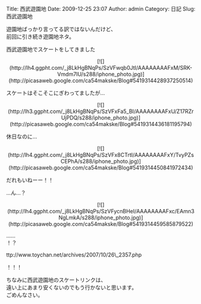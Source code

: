 Title: 西武遊園地
Date: 2009-12-25 23:07
Author: admin
Category: 日記
Slug: 西武遊園地

遊園地ばっかり言ってる訳ではないんだけど、  
前回に引き続き遊園地ネタ。

西武遊園地でスケートをしてきました

<p>
<center>
[![](http://lh4.ggpht.com/_j8LkHgBNqPs/SzVFwqb0JtI/AAAAAAAAFxM/SRK-Vmdm7IU/s288/iphone_photo.jpg)](http://picasaweb.google.com/ca54makske/Blog#5419314428937250514)

</center>
  
スケートはそこそこにぎわってましたが...

</p>
<p>
<center>
[![](http://lh3.ggpht.com/_j8LkHgBNqPs/SzVFxFa5_BI/AAAAAAAAFxU/Z17RZrUjPDQ/s288/iphone_photo.jpg)](http://picasaweb.google.com/ca54makske/Blog#5419314436181195794)

</center>
  
休日なのに...

</p>
<p>
<center>
[![](http://lh4.ggpht.com/_j8LkHgBNqPs/SzVFx8CTrtI/AAAAAAAAFxY/TvyPZsCEPhA/s288/iphone_photo.jpg)](http://picasaweb.google.com/ca54makske/Blog#5419314450841972434)

</center>
  
だれもいねーー！！

</p>
...ん...？

<p>
<center>
[![](http://lh4.ggpht.com/_j8LkHgBNqPs/SzVFycnBHeI/AAAAAAAAFxc/EAmn3NgLmkA/s288/iphone_photo.jpg)](http://picasaweb.google.com/ca54makske/Blog#5419314459585879522)

</center>
  
......  
！？

</p>
ttp://www.toychan.net/archives/2007/10/26\_2357.php

！！！

ちなみに西武遊園地のスケートリンクは、  
遠い上にあまり安くないのでもう行かないと思います。  
ごめんなさい。
